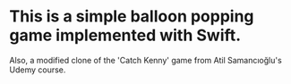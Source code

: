 # This is a simple balloon popping game implemented with Swift.
Also, a modified clone of the 'Catch Kenny' game from Atil Samancıoğlu's Udemy course.
